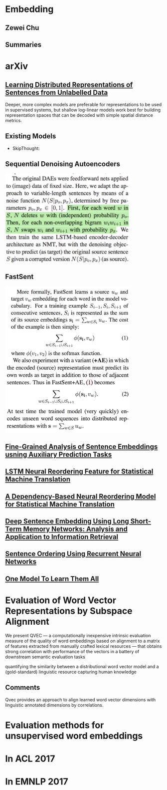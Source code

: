 
# Embedding

## Zewei Chu

## Summaries




# arXiv

## [Learning Distributed Representations of Sentences from Unlabelled Data](https://arxiv.org/abs/1602.03483)

Deeper, more complex models are preferable for representations to be used in supervised systems, but shallow log-linear models work best for building representation spaces that can be decoded with simple spatial distance metrics. 


## Existing Models

- SkipThought: 


## Sequential Denoising Autoencoders

<img src="emb_img/SDAE" width="400px" />



## FastSent

<img src="images/fastsent1.png" width="400px" />

<img src="images/fastsent2.png" width="400px" />


## [Fine-Grained Analysis of Sentence Embeddings usning Auxiliary Prediction Tasks](https://arxiv.org/pdf/1608.04207.pdf)


## [LSTM Neural Reordering Feature for Statistical Machine Translation](http://www.aclweb.org/anthology/N16-1112)

## [A Dependency-Based Neural Reordering Model for Statistical Machine Translation](https://arxiv.org/pdf/1702.04510.pdf)

## [Deep Sentence Embedding Using Long Short-Term Memory Networks: Analysis and Application to Information Retrieval](https://arxiv.org/pdf/1502.06922.pdf)

## [Sentence Ordering Using Recurrent Neural Networks](https://openreview.net/pdf?id=S1AG8zYeg)

## [One Model To Learn Them All](https://arxiv.org/pdf/1706.05137.pdf)

# Evaluation of Word Vector Representations by Subspace Alignment

We present QVEC — a computationally inexpensive intrinsic evaluation measure of the quality of word embeddings based on alignment to a matrix of features extracted from manually crafted lexical resources — that obtains strong correlation with performance of the vectors in a battery of downstream semantic evaluation tasks

quantifying the similarity between a distributional word vector model and a (gold-standard) linguistic resource capturing human knowledge

## Comments
Qvec provides an approach to align learned word vector dimensions with linguistic annotated dimensions by correlations.

# Evaluation methods for unsupervised word embeddings



# In ACL 2017


# In EMNLP 2017







